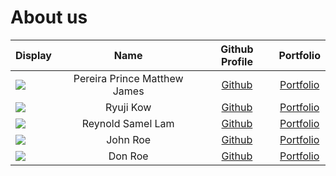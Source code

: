# About us

| Display                                             |             Name             |             Github Profile              |                           Portfolio                           |
|-----------------------------------------------------|:----------------------------:|:---------------------------------------:|:-------------------------------------------------------------:|
| ![](NoPhoto)                                        | Pereira Prince Matthew James |  [Github](https://github.com/Magmanat)  |            [Portfolio](docs/team/PrincePereira.md)            |
| ![](myphoto)                                        |          Ryuji Kow           |  [Github](https://github.com/Ryujikjs)  | [Portfolio](https://www.linkedin.com/in/ryuji-kow-224894227/) |
| ![](NoPhotos)                                       |      Reynold Samel Lam       | [Github](https://github.com/Reynold-SL) |             [Portfolio](docs/team/reynoldlam.md)              |
| ![](https://via.placeholder.com/100.png?text=Photo) |           John Roe           |      [Github](https://github.com/)      |               [Portfolio](docs/team/johndoe.md)               |
| ![](https://via.placeholder.com/100.png?text=Photo) |           Don Roe            |      [Github](https://github.com/)      |               [Portfolio](docs/team/johndoe.md)               |

